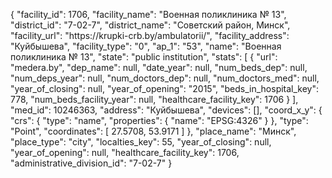 {
    "facility_id": 1706,
    "facility_name": "Военная поликлиника № 13",
    "district_id": "7-02-7",
    "district_name": "Советский район, Минск",
    "facility_url": "https:\/\/krupki-crb.by\/ambulatorii\/",
    "facility_address": "Куйбышева",
    "facility_type": "0",
    "ap_1": "53",
    "name": "Военная поликлиника № 13",
    "state": "public institution",
    "stats": [
        {
            "url": "medera.by",
            "dep_name": null,
            "date_year": null,
            "num_beds_dep": null,
            "num_deps_year": null,
            "num_doctors_dep": null,
            "num_doctors_med": null,
            "year_of_closing": null,
            "year_of_opening": "2015",
            "beds_in_hospital_key": 778,
            "num_beds_facility_year": null,
            "healthcare_facility_key": 1706
        }
    ],
    "med_id": 10246363,
    "address": "Куйбышева",
    "devices": [],
    "coord_x_y": {
        "crs": {
            "type": "name",
            "properties": {
                "name": "EPSG:4326"
            }
        },
        "type": "Point",
        "coordinates": [
            27.5708,
            53.9171
        ]
    },
    "place_name": "Минск",
    "place_type": "city",
    "localties_key": 55,
    "year_of_closing": null,
    "year_of_opening": null,
    "healthcare_facility_key": 1706,
    "administrative_division_id": "7-02-7"
}